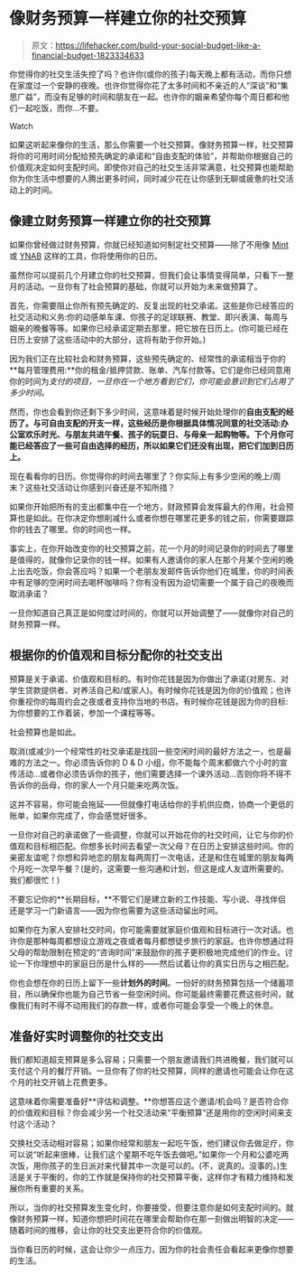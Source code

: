 # 像财务预算一样建立你的社交预算

> 原文：<https://lifehacker.com/build-your-social-budget-like-a-financial-budget-1823334633>

你觉得你的社交生活失控了吗？也许你(或你的孩子)每天晚上都有活动，而你只想在家度过一个安静的夜晚。也许你觉得你花了太多时间和不亲近的人“深谈”和“集思广益”，而没有足够的时间和朋友在一起。也许你的姻亲希望你每个周日都和他们一起吃饭，而你...不要。

Watch

如果这听起来像你的生活，那么你需要一个社交预算。像财务预算一样，社交预算将你的可用时间分配给预先确定的承诺和“自由支配的体验”，并帮助你根据自己的价值观决定如何支配时间。即使你对自己的社交生活非常满意，社交预算也能帮助你为你生活中想要的人腾出更多时间，同时减少花在让你感到无聊或疲惫的社交活动上的时间。

## 像建立财务预算一样建立你的社交预算

如果你曾经做过财务预算，你就已经知道如何制定社交预算——除了不用像 [Mint](http://mint.com) 或 [YNAB](http://youneedabudget.com) 这样的工具，你将使用你的日历。

虽然你可以提前几个月建立你的社交预算，但我们会让事情变得简单，只看下一整月的活动。一旦你有了社会预算的基础，你就可以开始为未来做预算了。

首先，你需要阻止你所有预先确定的、反复出现的社交承诺。这些是你已经答应的社交活动和义务:你的动感单车课、你孩子的足球联赛、教堂、即兴表演、每周与姻亲的晚餐等等。如果你已经承诺定期去那里，把它放在日历上。(你可能已经在日历上安排了这些活动中的大部分，这将有助于你开始。)

因为我们正在比较社会和财务预算，这些预先确定的、经常性的承诺相当于你的**每月管理费用:**你的租金/抵押贷款、账单、汽车付款等。它们是你已经同意用你的时间为*支付的项目，一旦你在一个地方看到它们，你可能会意识到它们占用了多少时间。*

然而，你也会看到你还剩下多少时间，这意味着是时候开始处理你的**自由支配的经历了。与可自由支配的开支一样，这些经历是你根据具体情况同意的社交活动:办公室欢乐时光、与朋友共进午餐、孩子的玩耍日、与母亲一起购物等。下个月你可能已经答应了一些可自由选择的经历，所以如果它们还没有出现，把它们加到日历上。**

现在看看你的日历。你觉得你的时间去哪里了？你实际上有多少空闲的晚上/周末？这些社交活动让你感到兴奋还是不知所措？

如果你开始把所有的支出都集中在一个地方，财政预算会发挥最大的作用，社会预算也是如此。在你决定你想削减什么或者你想在哪里花更多的钱之前，你需要跟踪你的钱去了哪里。你的时间也一样。

事实上，在你开始改变你的社交预算之前，花一个月的时间记录你的时间去了哪里是值得的，就像你记录你的钱一样。如果有人邀请你的家人在那个月某个空闲的晚上出去吃饭，你会答应吗？如果一个老朋友发邮件告诉你他们在城里，你的时间表中有足够的空闲时间去喝杯咖啡吗？你有没有因为迫切需要一个属于自己的夜晚而取消承诺？

一旦你知道自己真正是如何度过时间的，你就可以开始调整了——就像你对自己的财务预算一样。

## 根据你的价值观和目标分配你的社交支出

预算是关于承诺、价值观和目标的。有时你花钱是因为你做出了承诺(对房东、对学生贷款提供者、对养活自己和/或家人)。有时候你花钱是因为你的价值观；也许你重视你的每周约会之夜或者支持你当地的书店。有时候你花钱是因为你的目标:为你想要的工作着装，参加一个课程等等。

社会预算也是如此。

取消(或减少)一个经常性的社交承诺是找回一些空闲时间的最好方法之一，也是最难的方法之一。你必须告诉你的 D & D 小组，你不能每个周末都做六个小时的宣传活动...或者你必须告诉你的孩子，他们需要选择一个课外活动...否则你将不得不告诉你的岳母，你的家人一个月只能来吃两次饭。

这并不容易，你可能会拖延——但就像打电话给你的手机供应商，协商一个更低的账单，如果你完成了，你会感觉好很多。

一旦你对自己的承诺做了一些调整，你就可以开始花你的社交时间，让它与你的价值观和目标相匹配。你想多长时间去看望一次父母？在日历上安排这些时间。你的亲密友谊呢？你想和异地恋的朋友每两周打一次电话，还是和住在城里的朋友每两个月吃一次早午餐？(是的，这需要一些沟通和计划，但这是成人友谊所需要的。我们都很忙！)

不要忘记你的**长期目标，**不管它们是建立新的工作技能、写小说、寻找伴侣还是学习一门新语言——因为你也需要为这些活动留出时间。

如果你在为家人安排社交时间，你可能需要就家庭价值观和目标进行一次对话。也许你是那种每周都想设立游戏之夜或者每月都想徒步旅行的家庭。也许你想通过将父母的帮助限制在预定的“咨询时间”来鼓励你的孩子更积极地完成他们的作业。讨论一下你理想中的家庭日历是什么样的——然后试着让你的真实日历与之相匹配。

你也会想在你的日历上留下一些**计划外的时间**。一份好的财务预算包括一个储蓄项目，所以确保你也能为自己节省一些空闲时间。你可能最终需要花费这些时间，就像我们有时不得不动用我们的存款一样，或者你可能会享受一个晚上的休息。

## 准备好实时调整你的社交支出

我们都知道超支预算是多么容易；只需要一个朋友邀请我们共进晚餐，我们就可以支付这个月的餐厅开销。一旦你有了你的社交预算，同样的邀请也可能会让你在这个月的社交开销上花费更多。

这意味着你需要准备好**评估和调整。**你想答应这个邀请/机会吗？是否符合你的价值观和目标？你会减少另一个社交活动来“平衡预算”还是用你的空闲时间来支付这个活动？

交换社交活动相对容易；如果你经常和朋友一起吃午饭，他们建议你去做足疗，你可以说“听起来很棒，让我们这个星期不吃午饭去做吧。”如果你一个月和公婆吃两次饭，用你孩子的生日派对来代替其中一次是可以的。(不，说真的。没事的。)生活是关于平衡的，你的工作就是保持你的社交预算平衡，这样你才有精力维持和发展你所有重要的关系。

所以，当你的社交预算发生变化时，你要接受，但要注意你是如何支配时间的。就像财务预算一样，知道你想把时间花在哪里会帮助你在那一刻做出明智的决定——随着时间的推移，会让你的社交支出更符合你的价值观。

当你看日历的时候，这会让你少一点压力，因为你的社会责任会看起来更像你想要的生活。